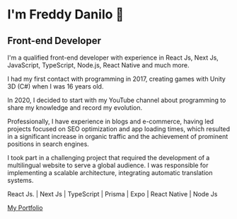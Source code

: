 # I'm Freddy Danilo 👋
## Front-end Developer

I'm a qualified front-end developer with experience in React Js, Next Js, JavaScript, TypeScript, Node.js, React Native and much more.

I had my first contact with programming in 2017, creating games with Unity 3D (C#) when I was 16 years old.

In 2020, I decided to start with my YouTube channel about programming to share my knowledge and record my evolution.

Professionally, I have experience in blogs and e-commerce, having led projects focused on SEO optimization and app loading times, which resulted in a significant increase in organic traffic and the achievement of prominent positions in search engines.

I took part in a challenging project that required the development of a multilingual website to serve a global audience. I was responsible for implementing a scalable architecture, integrating automatic translation systems.

React Js. | Next Js | TypeScript | Prisma | Expo | React Native | Node Js

<a href="https://freddydanilo.com/">My Portfolio</a>
